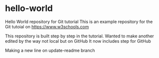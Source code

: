 # hello-world
Hello World repository for Git tutorial
This is an example repository for the Git tutoial on https://www.w3schools.com

This repository is built step by step in the tutorial.
Wanted to make another edited by the way not local but on GitHub
It now includes step for GitHub

Making a new line on update-readme branch